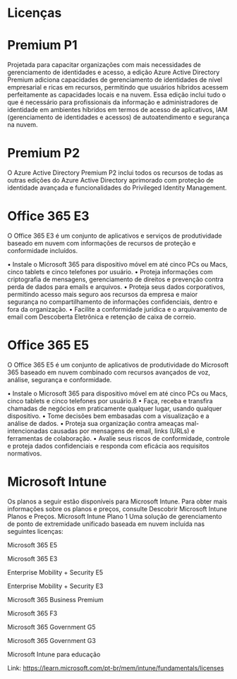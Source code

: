 # Licenças

# Premium P1
Projetada para capacitar organizações com mais necessidades de gerenciamento de identidades e acesso, a edição Azure Active Directory Premium adiciona capacidades de gerenciamento de identidades de nível empresarial e ricas em recursos, permitindo que usuários híbridos acessem perfeitamente as capacidades locais e na nuvem. Essa edição inclui tudo o que é necessário para profissionais da informação e administradores de identidade em ambientes híbridos em termos de acesso de aplicativos, IAM (gerenciamento de identidades e acessos) de autoatendimento e segurança na nuvem.

# Premium P2
O Azure Active Directory Premium P2 inclui todos os recursos de todas as outras edições do Azure Active Directory aprimorado com proteção de identidade avançada e funcionalidades do Privileged Identity Management.


# Office 365 E3
O Office 365 E3 é um conjunto de aplicativos e serviços de produtividade baseado em nuvem com informações de recursos de proteção e conformidade incluídos.

• Instale o Microsoft 365 para dispositivo móvel em até cinco PCs ou Macs, cinco tablets e cinco telefones por usuário.
• Proteja informações com criptografia de mensagens, gerenciamento de direitos e prevenção contra perda de dados para emails e arquivos.
• Proteja seus dados corporativos, permitindo acesso mais seguro aos recursos da empresa e maior segurança no compartilhamento de informações confidenciais, dentro e fora da organização.
• Facilite a conformidade jurídica e o arquivamento de email com Descoberta Eletrônica e retenção de caixa de correio.

# Office 365 E5
O Office 365 E5 é um conjunto de aplicativos de produtividade do Microsoft 365 baseado em nuvem combinado com recursos avançados de voz, análise, segurança e conformidade.

• Instale o Microsoft 365 para dispositivo móvel em até cinco PCs ou Macs, cinco tablets e cinco telefones por usuário.8
• Faça, receba e transfira chamadas de negócios em praticamente qualquer lugar, usando qualquer dispositivo.
• Tome decisões bem embasadas com a visualização e a análise de dados.
• Proteja sua organização contra ameaças mal-intencionadas causadas por mensagens de email, links (URLs) e ferramentas de colaboração.
• Avalie seus riscos de conformidade, controle e proteja dados confidenciais e responda com eficácia aos requisitos normativos.

# Microsoft Intune
Os planos a seguir estão disponíveis para Microsoft Intune. Para obter mais informações sobre os planos e preços, consulte Descobrir Microsoft Intune Planos e Preços.
Microsoft Intune Plano 1
Uma solução de gerenciamento de ponto de extremidade unificado baseada em nuvem incluída nas seguintes licenças:

Microsoft 365 E5 </p>
Microsoft 365 E3  </p>
Enterprise Mobility + Security E5 </p>
Enterprise Mobility + Security E3 </p>
Microsoft 365 Business Premium </p>
Microsoft 365 F3 </p>
Microsoft 365 Government G5 </p>
Microsoft 365 Government G3 </p>
Microsoft Intune para educação </p>

Link: https://learn.microsoft.com/pt-br/mem/intune/fundamentals/licenses
